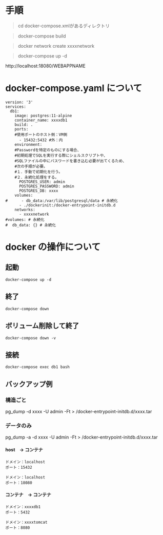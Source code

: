 # 手順
> cd docker-compose.xmlがあるディレクトリ

> docker-compose build

> docker network create xxxxnetwork

> docker-compose up -d

http://localhost:18080/WEBAPPNAME


# docker-compose.yaml について
```
version: '3'
services:
  db1:
    image: postgres:11-alpine
    container_name: xxxxdb1
    build: .
    ports:
    #使用ポートのホスト側：VM側
      - 15432:5432 #外：内
    environment:
    #Passwordを特定のものにする場合、
    #初期処理でSQLを実行する際にシェルスクリプトや、
    #SQLファイルの中にパスワードを書き込む必要が出てくるため、
    #次の手順が必要。
    #１．手動で初期化を行う。
    #２．永続化処理をする。
      POSTGRES_USER: admin
      POSTGRES_PASSWORD: admin
      POSTGRES_DB: xxxx
    volumes:
#      - db_data:/var/lib/postgresql/data # 永続化
      - ./dockerinit:/docker-entrypoint-initdb.d
    networks:
      - xxxxnetwork
#volumes: # 永続化
#  db_data: {} # 永続化

```

# docker の操作について
## 起動
```
docker-compose up -d
```

## 終了
```
docker-compose down
```

## ボリューム削除して終了
```
docker-compose down -v
```

## 接続
```
docker-compose exec db1 bash
```
## バックアップ例
### 構造ごと
pg_dump -d xxxx -U admin -Ft > /docker-entrypoint-initdb.d/xxxx.tar
### データのみ
pg_dump -a -d xxxx -U admin -Ft > /docker-entrypoint-initdb.d/xxxx.tar

#### host　→ コンテナ
```text:db
ドメイン：localhost
ポート：15432
```
```text:tomcat
ドメイン：localhost
ポート：18080
```

#### コンテナ　→ コンテナ
```text:db
ドメイン：xxxxdb1
ポート：5432
```
```text:tomcat
ドメイン：xxxxtomcat
ポート：8080
```
